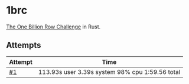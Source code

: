 1brc
====

[The One Billion Row Challenge](https://www.morling.dev/blog/one-billion-row-challenge/) in Rust.


## Attempts

| Attempt                                              | Time                                            |
| ---------------------------------------------------- | ----------------------------------------------- |
| [#1](https://github.com/aonemd/1brc/releases/tag/v1) | 113.93s user 3.39s system 98% cpu 1:59.56 total |
